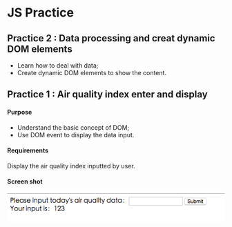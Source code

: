 # JS Practice

## Practice 2 : Data processing and creat dynamic DOM elements
* Learn how to deal with data;
* Create dynamic DOM elements to show the content.

## Practice 1 : Air quality index enter and display
#### Purpose
* Understand the basic concept of DOM;
* Use DOM event to display the data input.

#### Requirements
Display the air quality index inputted by user.

#### Screen shot
![Air index](https://github.com/Graciazl/picture/blob/master/practice1.png)
